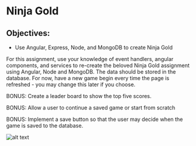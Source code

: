 # Ninja Gold

## Objectives:
* Use Angular, Express, Node, and MongoDB to create Ninja Gold

For this assignment, use your knowledge of event handlers, angular components, and services to re-create the beloved Ninja Gold assignment using Angular, Node and MongoDB. The data should be stored in the database. For now, have a new game begin every time the page is refreshed - you may change this later if you choose.

BONUS: Create a leader board to show the top five scores.

BONUS: Allow a user to continue a saved game or start from scratch

BONUS: Implement a save button so that the user may decide when the game is saved to the database.

![alt text](https://i58.photobucket.com/albums/g261/johnjbarrett22/ninjaGoldOneComponent_zpslqm5k99c.png "Ninja Gold Wireframe")


